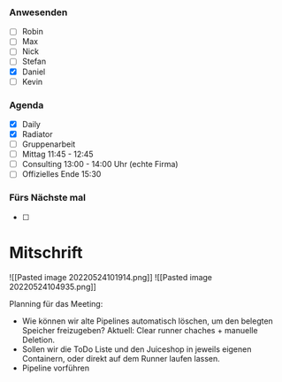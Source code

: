 ### Anwesenden
- [ ] Robin
- [ ] Max
- [ ] Nick
- [ ] Stefan
- [x] Daniel
- [ ] Kevin

### Agenda
- [x] Daily
- [x] Radiator
- [ ] Gruppenarbeit
- [ ] Mittag 11:45 - 12:45
- [ ] Consulting 13:00 - 14:00 Uhr (echte Firma)
- [ ] Offizielles Ende 15:30

### Fürs Nächste mal
- [ ] 

# Mitschrift
![[Pasted image 20220524101914.png]]
![[Pasted image 20220524104935.png]]

Planning für das Meeting:
- Wie können wir alte Pipelines automatisch löschen, um den belegten Speicher freizugeben? Aktuell: Clear runner chaches + manuelle Deletion.
- Sollen wir die ToDo Liste und den Juiceshop in jeweils eigenen Containern, oder direkt auf dem Runner laufen lassen.
- Pipeline vorführen